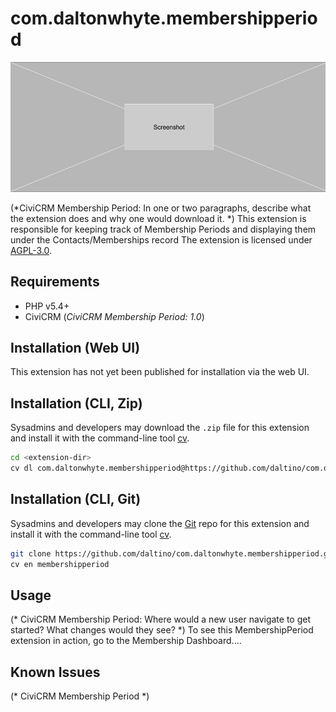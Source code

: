 # com.daltonwhyte.membershipperiod

![Screenshot](/images/screenshot.png)

(*CiviCRM Membership Period: In one or two paragraphs, describe what the extension does and why one would download it. *)
This extension is responsible for keeping track of Membership Periods and displaying them under the Contacts/Memberships record
The extension is licensed under [AGPL-3.0](LICENSE.txt).

## Requirements

* PHP v5.4+
* CiviCRM (*CiviCRM Membership Period: 1.0*)

## Installation (Web UI)

This extension has not yet been published for installation via the web UI.

## Installation (CLI, Zip)

Sysadmins and developers may download the `.zip` file for this extension and
install it with the command-line tool [cv](https://github.com/civicrm/cv).

```bash
cd <extension-dir>
cv dl com.daltonwhyte.membershipperiod@https://github.com/daltino/com.daltonwhyte.membershipperiod/archive/master.zip
```

## Installation (CLI, Git)

Sysadmins and developers may clone the [Git](https://en.wikipedia.org/wiki/Git) repo for this extension and
install it with the command-line tool [cv](https://github.com/civicrm/cv).

```bash
git clone https://github.com/daltino/com.daltonwhyte.membershipperiod.git
cv en membershipperiod
```

## Usage

(* CiviCRM Membership Period: Where would a new user navigate to get started? What changes would they see? *)
To see this MembershipPeriod extension in action, go to the Membership Dashboard....
## Known Issues

(* CiviCRM Membership Period *)
